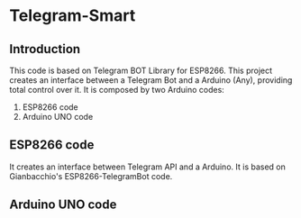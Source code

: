 # Telegram-Smart
## Introduction
This code is based on Telegram BOT Library for ESP8266. This project creates an interface between a Telegram Bot and a Arduino (Any), providing total control over it. It is composed by two Arduino codes:

1. ESP8266 code
2. Arduino UNO code

## ESP8266 code
It creates an interface between Telegram API and a Arduino. It is based on Gianbacchio's ESP8266-TelegramBot code.


## Arduino UNO code
